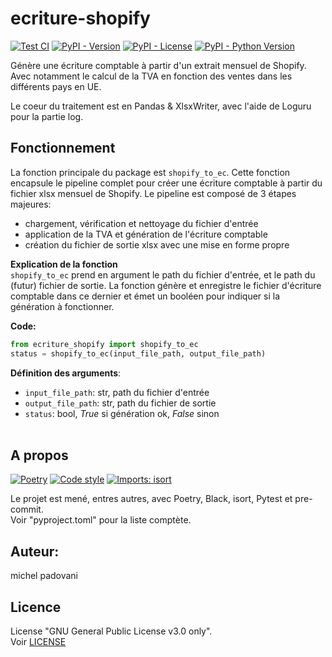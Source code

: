 # ecriture-shopify

[![Test CI](https://github.com/michelpado/ecriture-shopify/actions/workflows/test_source_code.yml/badge.svg)](https://github.com/michelpado/ecriture-shopify/actions/workflows/test_source_code.yml)
[![PyPI - Version](https://img.shields.io/pypi/v/ecriture-shopify?label=Latest%20release&color=41B3FF)](https://pypi.org/project/ecriture-shopify/)
[![PyPI - License](https://img.shields.io/pypi/l/ecriture-shopify?color=EEEEEE)](https://github.com/michelpado/ecriture-shopify/blob/master/LICENSE)
[![PyPI - Python Version](https://img.shields.io/pypi/pyversions/ecriture-shopify?color=F67280)](https://pypi.org/project/ecriture-shopify/)


Génère une écriture comptable à partir d'un extrait mensuel de Shopify.<br>Avec notamment le calcul de la TVA en fonction des ventes dans les différents pays en UE.

Le coeur du traitement est en Pandas & XlsxWriter, avec l'aide de Loguru pour la partie log.


## Fonctionnement
La fonction principale du package est `shopify_to_ec`. Cette fonction encapsule le pipeline complet pour créer une écriture comptable à partir du fichier xlsx mensuel de Shopify. Le pipeline est composé de 3 étapes majeures:
* chargement, vérification et nettoyage du fichier d'entrée
* application de la TVA et génération de l'écriture comptable
* création du fichier de sortie xlsx avec une mise en forme propre

**Explication de la fonction**<br>
`shopify_to_ec` prend en argument le path du fichier d'entrée, et le path du (futur) fichier de sortie. La fonction génère et enregistre le fichier d'écriture comptable dans ce dernier et émet un booléen pour indiquer si la génération à fonctionner.

**Code:**<br>
```python
from ecriture_shopify import shopify_to_ec
status = shopify_to_ec(input_file_path, output_file_path)
```

**Définition des arguments**:
* `input_file_path`: str, path du fichier d'entrée
* `output_file_path`: str, path du fichier de sortie
* `status`: bool, _True_ si génération ok, _False_ sinon
<br><br>


## A propos
[![Poetry](https://img.shields.io/endpoint?url=https://python-poetry.org/badge/v0.json)](https://python-poetry.org/)
[![Code style](https://img.shields.io/badge/code%20style-black-000000.svg)](https://github.com/psf/black)
[![Imports: isort](https://img.shields.io/badge/%20imports-isort-%231674b1?style=flat&labelColor=ef8336)](https://pycqa.github.io/isort/)

Le projet est mené, entres autres, avec Poetry, Black, isort, Pytest et pre-commit.<br> Voir "pyproject.toml" pour la liste comptète.


## Auteur:
michel padovani


## Licence
License "GNU General Public License v3.0 only".<br>
Voir [LICENSE](https://github.com/michelpado/ecriture-shopify/blob/master/LICENSE)
